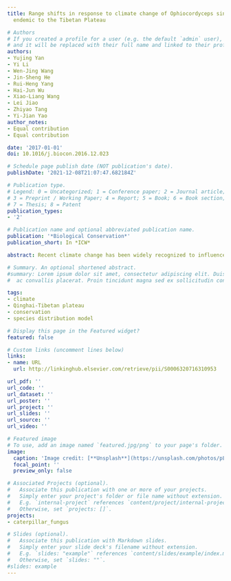 ```yaml
---
title: Range shifts in response to climate change of Ophiocordyceps sinensis, a fungus
  endemic to the Tibetan Plateau

# Authors
# If you created a profile for a user (e.g. the default `admin` user), write the username (folder name) here 
# and it will be replaced with their full name and linked to their profile.
authors:
- Yujing Yan
- Yi Li
- Wen-Jing Wang
- Jin-Sheng He
- Rui-Heng Yang
- Hai-Jun Wu
- Xiao-Liang Wang
- Lei Jiao
- Zhiyao Tang
- Yi-Jian Yao
author_notes:
- Equal contribution
- Equal contribution

date: '2017-01-01'
doi: 10.1016/j.biocon.2016.12.023

# Schedule page publish date (NOT publication's date).
publishDate: '2021-12-08T21:07:47.682184Z'

# Publication type.
# Legend: 0 = Uncategorized; 1 = Conference paper; 2 = Journal article;
# 3 = Preprint / Working Paper; 4 = Report; 5 = Book; 6 = Book section;
# 7 = Thesis; 8 = Patent
publication_types:
- '2'

# Publication name and optional abbreviated publication name.
publication: '*Biological Conservation*'
publication_short: In *ICW*

abstract: Recent climate change has been widely recognized to influence the distribution of many plants and animals, while its impacts on the distribution of fungi remain largely unknown. Here, we used Ophiocordyceps sinensis, an entomopathogenic fungus and important traditional Chinese medicine whose distribution range was reported as decreased on the Tibetan Plateau in recent decades, as an example to predict the current potential distribution and the possible range shifts in response to climate change of a fungus by using extensive field records and an ensemble species distribution modeling method. It is demonstrated that the distribution range of the fungus wound decrease significantly, shifting upward in altitude and toward the central part of the Plateau. In an unlim- ited dispersal scenario, net habitat losses of 19% for both years 2050 and 2070 under representative concentration pathways (RCP) 2.6 and of 8% and 4% under RCP8.5 for the years 2050 and 2070, respectively, were predicted. If a non-dispersal scenario was considered, 36–39% of the current habitats would be lost in the future. The results presented here will not only provide useful information for the conservation of O. sinensis, but also provide a rep- resentative case of evaluating impacts of climate change on fungal distribution using species distribution model- ing method.

# Summary. An optional shortened abstract.
#summary: Lorem ipsum dolor sit amet, consectetur adipiscing elit. Duis posuere tellus
#  ac convallis placerat. Proin tincidunt magna sed ex sollicitudin condimentum.

tags:
- climate
- Qinghai-Tibetan plateau
- conservation
- species distribution model

# Display this page in the Featured widget?
featured: false

# Custom links (uncomment lines below)
links:
- name: URL
  url: http://linkinghub.elsevier.com/retrieve/pii/S0006320716310953

url_pdf: ''
url_code: ''
url_dataset: ''
url_poster: ''
url_project: ''
url_slides: ''
url_source: ''
url_video: ''

# Featured image
# To use, add an image named `featured.jpg/png` to your page's folder. 
image:
  caption: 'Image credit: [**Unsplash**](https://unsplash.com/photos/pLCdAaMFLTE)'
  focal_point: ''
  preview_only: false

# Associated Projects (optional).
#   Associate this publication with one or more of your projects.
#   Simply enter your project's folder or file name without extension.
#   E.g. `internal-project` references `content/project/internal-project/index.md`.
#   Otherwise, set `projects: []`.
projects:
- caterpillar_fungus

# Slides (optional).
#   Associate this publication with Markdown slides.
#   Simply enter your slide deck's filename without extension.
#   E.g. `slides: "example"` references `content/slides/example/index.md`.
#   Otherwise, set `slides: ""`.
#slides: example
---
```

